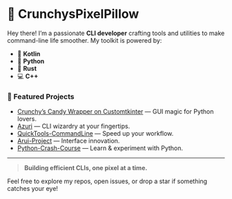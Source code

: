 # 👾 CrunchysPixelPillow

Hey there! I’m a passionate **CLI developer** crafting tools and utilities to make command-line life smoother. My toolkit is powered by:

- 🦜 **Kotlin**
- 🐍 **Python**
- 🦀 **Rust**
- 💻 **C++**

### 🚀 Featured Projects
- [Crunchy’s Candy Wrapper on Customtkinter](https://github.com/CrunchysPixelPillow/Crunchy-s-Candy-Wrapper-on-Customtkinter) — GUI magic for Python lovers.
- [Azuri](https://github.com/CrunchysPixelPillow/Azuri) — CLI wizardry at your fingertips.
- [QuickTools-CommandLine](https://github.com/CrunchysPixelPillow/QuickTools-CommandLine) — Speed up your workflow.
- [Arui-Project](https://github.com/CrunchysPixelPillow/Arui-Project) — Interface innovation.
- [Python-Crash-Course](https://github.com/CrunchysPixelPillow/Python-Crash-Course) — Learn & experiment with Python.

---

> **Building efficient CLIs, one pixel at a time.**

Feel free to explore my repos, open issues, or drop a star if something catches your eye!
